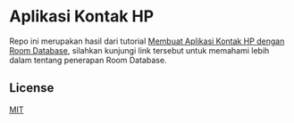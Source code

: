 # Aplikasi Kontak HP
Repo ini merupakan hasil dari tutorial [Membuat Aplikasi Kontak HP dengan Room Database](https://hendra.one/membuat-aplikasi-kontak-hp-dengan-room-database-1), silahkan kunjungi link tersebut untuk memahami lebih dalam tentang penerapan Room Database.
## License
[MIT](https://choosealicense.com/licenses/mit/)
